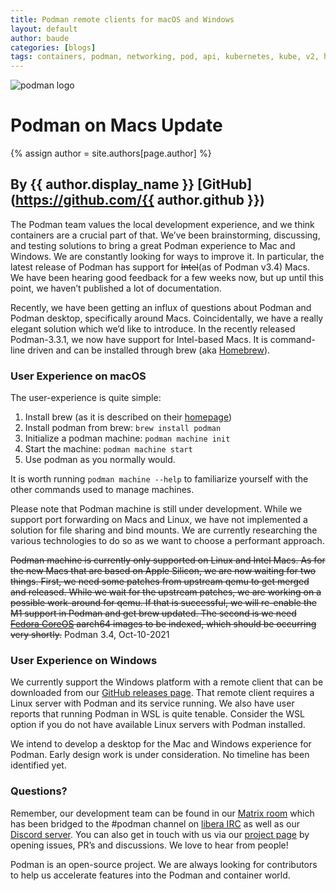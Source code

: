 ```yaml
---
title: Podman remote clients for macOS and Windows 
layout: default
author: baude
categories: [blogs]
tags: containers, podman, networking, pod, api, kubernetes, kube, v2, hpc, windows, mac
---
```

![podman logo](https://podman.io/images/podman.svg)

# Podman on Macs Update 
{% assign author = site.authors[page.author] %}
## By {{ author.display_name }} [GitHub](https://github.com/{{ author.github }})

The Podman team values the local development experience, and we think containers are a crucial part of that. We’ve been brainstorming, discussing, and testing solutions to bring a great Podman experience to Mac and Windows. We are constantly looking for ways to improve it. In particular, the latest release of Podman has support for ~~Intel~~(as of Podman v3.4) Macs. We have been hearing good feedback for a few weeks now, but up until this point, we haven’t published a lot of documentation.

<!--readmore-->

Recently, we have been getting an influx of questions about Podman and Podman desktop, specifically around Macs. Coincidentally, we have a really elegant solution which we’d like to introduce. In the recently released Podman-3.3.1, we now have support for Intel-based Macs. It is command-line driven and can be installed through brew (aka [Homebrew](https://brew.sh/)).

### User Experience on macOS
The user-experience is quite simple:

  1. Install brew (as it is described on their [homepage](https://brew.sh/))
  2. Install podman from brew:  `brew install podman`
  3. Initialize a podman machine: `podman machine init`
  4. Start the machine: `podman machine start`
  5. Use podman as you normally would.


It is worth running `podman machine --help` to familiarize yourself with the other commands used to manage machines.

Please note that Podman machine is still under development.  While we support port forwarding on Macs and Linux, we have not implemented a solution for file sharing and bind mounts.  We are currently researching the various technologies to do so as we want to choose a performant approach.

~~Podman machine is currently only supported on Linux and Intel Macs. As for the new Macs that are based on Apple Silicon, we are now waiting for two things.  First, we need some patches from upstream qemu to get merged and released. While we wait for the upstream patches, we are working on a possible work-around for qemu. If that is successful, we will re-enable the M1 support in Podman and get brew updated. The second is we need [Fedora CoreOS](https://getfedora.org/en/coreos) aarch64 images to be indexed, which should be occurring very shortly.~~ Podman 3.4, Oct-10-2021

### User Experience on Windows 
We currently support the Windows platform with a remote client that can be downloaded from our [GitHub releases page](https://github.com/containers/podman/releases).  That remote client requires a Linux server with Podman and its service running.  We also have user reports that running Podman in WSL is quite tenable.  Consider the WSL option if you do not have available Linux servers with Podman installed.

We intend to develop a desktop for the Mac and Windows experience for Podman.  Early design work is under consideration.  No timeline has been identified yet.

### Questions?
Remember, our development team can be found in our [Matrix room](https://matrix.to/#/#podman:matrix.org) which has been bridged to the #podman channel on [libera IRC](https://libera.chat/) as well as our [Discord server](https://discord.gg/x5GzFF6QH4). You can also get in touch with us via our [project page](https://github.com/containers/podman) by opening issues, PR’s and discussions. We love to hear from people!

Podman is an open-source project. We are always looking for contributors to help us accelerate features into the Podman and container world.

